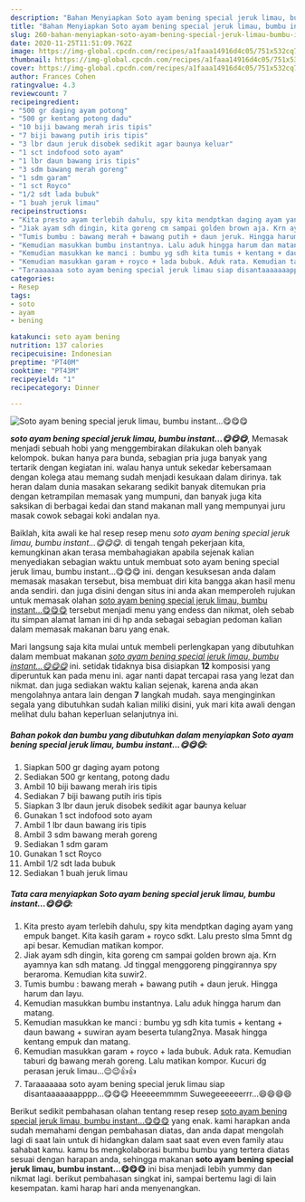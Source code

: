 ```yaml
---
description: "Bahan Menyiapkan Soto ayam bening special jeruk limau, bumbu instant...😋😋😋 yang sempurna"
title: "Bahan Menyiapkan Soto ayam bening special jeruk limau, bumbu instant...😋😋😋 yang sempurna"
slug: 260-bahan-menyiapkan-soto-ayam-bening-special-jeruk-limau-bumbu-instant-yang-sempurna
date: 2020-11-25T11:51:09.762Z
image: https://img-global.cpcdn.com/recipes/a1faaa14916d4c05/751x532cq70/soto-ayam-bening-special-jeruk-limau-bumbu-instant😋😋😋-foto-resep-utama.jpg
thumbnail: https://img-global.cpcdn.com/recipes/a1faaa14916d4c05/751x532cq70/soto-ayam-bening-special-jeruk-limau-bumbu-instant😋😋😋-foto-resep-utama.jpg
cover: https://img-global.cpcdn.com/recipes/a1faaa14916d4c05/751x532cq70/soto-ayam-bening-special-jeruk-limau-bumbu-instant😋😋😋-foto-resep-utama.jpg
author: Frances Cohen
ratingvalue: 4.3
reviewcount: 7
recipeingredient:
- "500 gr daging ayam potong"
- "500 gr kentang potong dadu"
- "10 biji bawang merah iris tipis"
- "7 biji bawang putih iris tipis"
- "3 lbr daun jeruk disobek sedikit agar baunya keluar"
- "1 sct indofood soto ayam"
- "1 lbr daun bawang iris tipis"
- "3 sdm bawang merah goreng"
- "1 sdm garam"
- "1 sct Royco"
- "1/2 sdt lada bubuk"
- "1 buah jeruk limau"
recipeinstructions:
- "Kita presto ayam terlebih dahulu, spy kita mendptkan daging ayam yang empuk banget. Kita kasih garam + royco sdkt. Lalu presto slma 5mnt dg api besar. Kemudian matikan kompor."
- "Jiak ayam sdh dingin, kita goreng cm sampai golden brown aja. Krn ayamnya kan sdh matang. Jd tinggal menggoreng pinggirannya spy beraroma. Kemudian kita suwir2."
- "Tumis bumbu : bawang merah + bawang putih + daun jeruk. Hingga harum dan layu."
- "Kemudian masukkan bumbu instantnya. Lalu aduk hingga harum dan matang."
- "Kemudian masukkan ke manci : bumbu yg sdh kita tumis + kentang + daun bawang + suwiran ayam beserta tulang2nya. Masak hingga kentang empuk dan matang."
- "Kemudian masukkan garam + royco + lada bubuk. Aduk rata. Kemudian taburi dg bawang merah goreng. Lalu matikan kompor. Kucuri dg perasan jeruk limau...😉😉👍👍"
- "Taraaaaaaa soto ayam bening special jeruk limau siap disantaaaaaaapppp...😋😋😋 Heeeeemmmm Suwegeeeeeerrr...😄😄😄😄"
categories:
- Resep
tags:
- soto
- ayam
- bening

katakunci: soto ayam bening 
nutrition: 137 calories
recipecuisine: Indonesian
preptime: "PT40M"
cooktime: "PT43M"
recipeyield: "1"
recipecategory: Dinner

---
```



![Soto ayam bening special jeruk limau, bumbu instant...😋😋😋](https://img-global.cpcdn.com/recipes/a1faaa14916d4c05/751x532cq70/soto-ayam-bening-special-jeruk-limau-bumbu-instant😋😋😋-foto-resep-utama.jpg)

<b><i>soto ayam bening special jeruk limau, bumbu instant...😋😋😋</i></b>, Memasak menjadi sebuah hobi yang menggembirakan dilakukan oleh banyak kelompok. bukan hanya para bunda, sebagian pria juga banyak yang tertarik dengan kegiatan ini. walau hanya untuk sekedar kebersamaan dengan kolega atau memang sudah menjadi kesukaan dalam dirinya. tak heran dalam dunia masakan sekarang sedikit banyak ditemukan pria dengan ketrampilan memasak yang mumpuni, dan banyak juga kita saksikan di berbagai kedai dan stand makanan mall yang mempunyai juru masak cowok sebagai koki andalan nya.

Baiklah, kita awali ke hal resep resep menu <i>soto ayam bening special jeruk limau, bumbu instant...😋😋😋</i>. di tengah tengah pekerjaan kita, kemungkinan akan terasa membahagiakan apabila sejenak kalian menyediakan sebagian waktu untuk membuat soto ayam bening special jeruk limau, bumbu instant...😋😋😋 ini. dengan kesuksesan anda dalam memasak masakan tersebut, bisa membuat diri kita bangga akan hasil menu anda sendiri. dan juga disini dengan situs ini anda akan memperoleh rujukan untuk memasak olahan <u>soto ayam bening special jeruk limau, bumbu instant...😋😋😋</u> tersebut menjadi menu yang endess dan nikmat, oleh sebab itu simpan alamat laman ini di hp anda sebagai sebagian pedoman kalian dalam memasak makanan baru yang enak.




Mari langsung saja kita mulai untuk membeli perlengkapan yang dibutuhkan dalam membuat makanan <u><i>soto ayam bening special jeruk limau, bumbu instant...😋😋😋</i></u> ini. setidak tidaknya bisa disiapkan <b>12</b> komposisi yang diperuntuk kan pada menu ini. agar nanti dapat tercapai rasa yang lezat dan nikmat. dan juga sediakan waktu kalian sejenak, karena anda akan mengolahnya antara lain dengan <b>7</b> langkah mudah. saya menginginkan segala yang dibutuhkan sudah kalian miliki disini, yuk mari kita awali dengan melihat dulu bahan keperluan selanjutnya ini.

<!--inarticleads1-->

##### Bahan pokok dan bumbu yang dibutuhkan dalam menyiapkan Soto ayam bening special jeruk limau, bumbu instant...😋😋😋:

1. Siapkan 500 gr daging ayam potong
1. Sediakan 500 gr kentang, potong dadu
1. Ambil 10 biji bawang merah iris tipis
1. Sediakan 7 biji bawang putih iris tipis
1. Siapkan 3 lbr daun jeruk disobek sedikit agar baunya keluar
1. Gunakan 1 sct indofood soto ayam
1. Ambil 1 lbr daun bawang iris tipis
1. Ambil 3 sdm bawang merah goreng
1. Sediakan 1 sdm garam
1. Gunakan 1 sct Royco
1. Ambil 1/2 sdt lada bubuk
1. Sediakan 1 buah jeruk limau




<!--inarticleads2-->

##### Tata cara menyiapkan Soto ayam bening special jeruk limau, bumbu instant...😋😋😋:

1. Kita presto ayam terlebih dahulu, spy kita mendptkan daging ayam yang empuk banget. Kita kasih garam + royco sdkt. Lalu presto slma 5mnt dg api besar. Kemudian matikan kompor.
1. Jiak ayam sdh dingin, kita goreng cm sampai golden brown aja. Krn ayamnya kan sdh matang. Jd tinggal menggoreng pinggirannya spy beraroma. Kemudian kita suwir2.
1. Tumis bumbu : bawang merah + bawang putih + daun jeruk. Hingga harum dan layu.
1. Kemudian masukkan bumbu instantnya. Lalu aduk hingga harum dan matang.
1. Kemudian masukkan ke manci : bumbu yg sdh kita tumis + kentang + daun bawang + suwiran ayam beserta tulang2nya. Masak hingga kentang empuk dan matang.
1. Kemudian masukkan garam + royco + lada bubuk. Aduk rata. Kemudian taburi dg bawang merah goreng. Lalu matikan kompor. Kucuri dg perasan jeruk limau...😉😉👍👍
1. Taraaaaaaa soto ayam bening special jeruk limau siap disantaaaaaaapppp...😋😋😋 Heeeeemmmm Suwegeeeeeerrr...😄😄😄😄




Berikut sedikit pembahasan olahan tentang resep resep <u>soto ayam bening special jeruk limau, bumbu instant...😋😋😋</u> yang enak. kami harapkan anda sudah memahami dengan pembahasan diatas, dan anda dapat mengolah lagi di saat lain untuk di hidangkan dalam saat saat even even family atau sahabat kamu. kamu bs mengkolaborasi bumbu bumbu yang tertera diatas sesuai dengan harapan anda, sehingga makanan <b>soto ayam bening special jeruk limau, bumbu instant...😋😋😋</b> ini bisa menjadi lebih yummy dan nikmat lagi. berikut pembahasan singkat ini, sampai bertemu lagi di lain kesempatan. kami harap hari anda menyenangkan.
